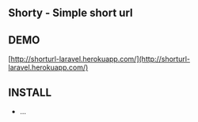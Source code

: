 ## Shorty - Simple short url

## DEMO
[http://shorturl-laravel.herokuapp.com/](http://shorturl-laravel.herokuapp.com/)

## INSTALL
- ...